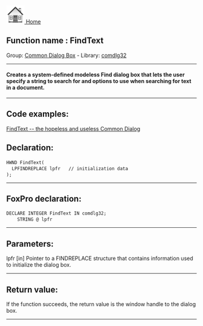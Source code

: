 [<img src="../../images/home.png"> Home ](https://github.com/VFPX/Win32API)  

## Function name : FindText
Group: [Common Dialog Box](../../functions_group.md#Common_Dialog_Box)  -  Library: [comdlg32](../../../libraries.md#comdlg32)  
***  


#### Creates a system-defined modeless Find dialog box that lets the user specify a string to search for and options to use when searching for text in a document.
***  


## Code examples:
[FindText -- the hopeless and useless Common Dialog](../../samples/sample_160.md)  

## Declaration:
```foxpro  
HWND FindText(
  LPFINDREPLACE lpfr   // initialization data
);  
```  
***  


## FoxPro declaration:
```foxpro  
DECLARE INTEGER FindText IN comdlg32;
	STRING @ lpfr  
```  
***  


## Parameters:
lpfr 
[in] Pointer to a FINDREPLACE structure that contains information used to initialize the dialog box.  
***  


## Return value:
If the function succeeds, the return value is the window handle to the dialog box.  
***  

